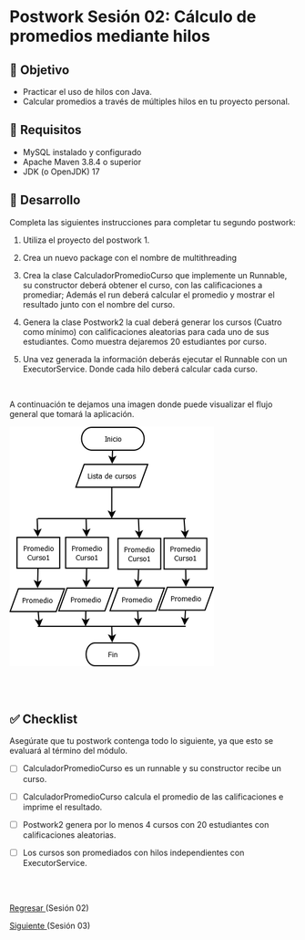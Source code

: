 # Postwork Sesión 02: Cálculo de promedios mediante hilos 

## 🎩 Objetivo 

- Practicar el uso de hilos con Java.
- Calcular promedios a través de múltiples hilos en tu proyecto personal.

## 🎯 Requisitos 

- MySQL instalado y configurado
- Apache Maven 3.8.4 o superior
- JDK (o OpenJDK) 17

## 🚀 Desarrollo

Completa las siguientes instrucciones para completar tu segundo postwork:

1. Utiliza el proyecto del postwork 1.

2. Crea un nuevo package con el nombre de multithreading 

3. Crea la clase CalculadorPromedioCurso que implemente un Runnable, su constructor deberá obtener el curso, con las calificaciones a promediar; Además el run deberá calcular el promedio y mostrar el resultado junto con el nombre del curso.

4. Genera la clase Postwork2  la cual deberá generar los cursos (Cuatro como mínimo) con calificaciones aleatorias para cada uno de sus estudiantes. Como muestra dejaremos 20 estudiantes por curso.

5. Una vez generada la información deberás ejecutar el Runnable con un ExecutorService. Donde cada hilo deberá calcular cada curso.

<br/>

A continuación te dejamos una imagen donde puede visualizar el flujo general que tomará la aplicación.

![diagrama1](img/diagrama1.png)

<br/>
<br/>

## ✅ Checklist 

Asegúrate que tu postwork contenga todo lo siguiente, ya que esto se evaluará al término del módulo.

- [ ] CalculadorPromedioCurso es un runnable y su constructor recibe un curso.

- [ ] CalculadorPromedioCurso calcula el promedio de las calificaciones e imprime el resultado.

- [ ] Postwork2 genera por lo menos 4 cursos con 20 estudiantes con calificaciones aleatorias.

- [ ] Los cursos son promediados con hilos independientes con ExecutorService.


<br/>
<br/>

[Regresar ](../Readme.md)(Sesión 02)

[Siguiente ](../../Sesion-03/Readme.md)(Sesión 03)